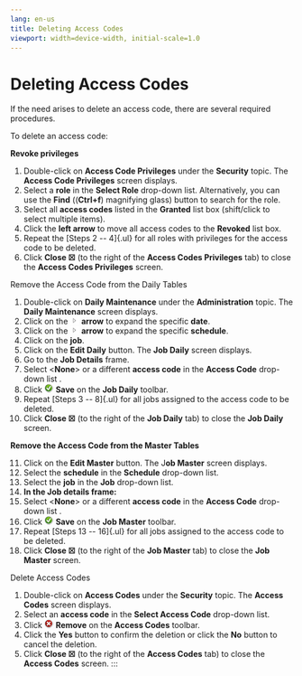 ```yaml
---
lang: en-us
title: Deleting Access Codes
viewport: width=device-width, initial-scale=1.0
---
```


# Deleting Access Codes

If the need arises to delete an access code, there are several required
procedures.

To delete an access code:

**Revoke privileges**

1.  Double-click on **Access Code Privileges** under the **Security**
    topic. The **Access Code Privileges** screen displays.
2.  Select a **role** in the **Select Role** drop-down list.
    Alternatively, you can use the **Find** ((**Ctrl+f**) magnifying
    glass) button to search for the role.
3.  Select all **access codes** listed in the **Granted** list box
    (shift/click to select multiple items).
4.  Click the **left arrow** to move all access codes to the **Revoked**
    list box.
5.  Repeat the [Steps 2 -- 4]{.ul} for all roles with privileges for the
    access code to be deleted.
6.  Click **Close ☒** (to the right of the **Access Codes Privileges**
    tab) to close the **Access Codes Privileges** screen.

Remove the Access Code from the Daily Tables

1.  Double-click on **Daily Maintenance** under the **Administration**
    topic. The **Daily Maintenance** screen displays.
2.  Click on the ![](../../../Resources/Images/EM/EMarrowtoexpand.png)
    **arrow** to expand the specific **date**.
3.  Click on the ![](../../../Resources/Images/EM/EMarrowtoexpand.png)
    **arrow** to expand the specific **schedule**.
4.  Click on the **job**.
5.  Click on the **Edit Daily** button. The **Job Daily** screen
    displays.
6.  Go to the **Job Details** frame.
7.  Select \<**None**\> or a different **access code** in the **Access
    Code** drop-down list .
8.  Click ![Save     icon](../../../Resources/Images/EM/EMsave.png "Save icon") **Save**
    on the **Job Daily** toolbar.
9.  Repeat [Steps 3 -- 8]{.ul} for all jobs assigned to the access code
    to be deleted.
10. Click **Close ☒** (to the right of the **Job Daily** tab) to close
    the **Job Daily** screen.

**Remove the Access Code from the Master Tables**

11. Click on the **Edit Master** button. The J**ob Master** screen
    displays.
12. Select the **schedule** in the **Schedule** drop-down list.
13. Select the **job** in the **Job** drop-down list.
14. **In the Job details frame:**
15. Select \<**None**\> or a different **access code** in the **Access
    Code** drop-down list .
16. Click ![Save     icon](../../../Resources/Images/EM/EMsave.png "Save icon") **Save**
    on the **Job Master** toolbar.
17. Repeat [Steps 13 -- 16]{.ul} for all jobs assigned to the access
    code to be deleted.
18. Click **Close ☒** (to the right of the **Job Master** tab) to close
    the **Job Master** screen.

Delete Access Codes

1.  Double-click on **Access Codes** under the **Security** topic. The
    **Access Codes** screen displays.
2.  Select an **access code** in the **Select Access Code** drop-down
    list.
3.  Click ![Remove     icon](../../../Resources/Images/EM/EMdelete.png "Remove icon")
    **Remove** on the **Access Codes** toolbar.
4.  Click the **Yes** button to confirm the deletion or click the **No**
    button to cancel the deletion.
5.  Click **Close ☒** (to the right of the **Access Codes** tab) to
    close the **Access Codes** screen.
:::

 

